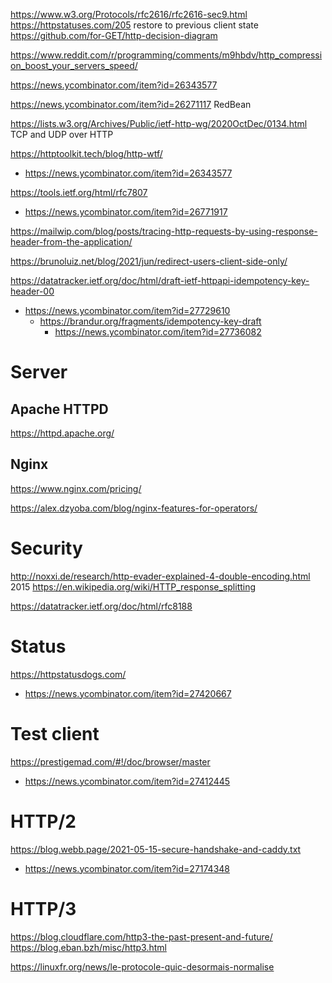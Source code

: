 https://www.w3.org/Protocols/rfc2616/rfc2616-sec9.html
https://httpstatuses.com/205 restore to previous client state
https://github.com/for-GET/http-decision-diagram

https://www.reddit.com/r/programming/comments/m9hbdv/http_compression_boost_your_servers_speed/

https://news.ycombinator.com/item?id=26343577

https://news.ycombinator.com/item?id=26271117 RedBean

https://lists.w3.org/Archives/Public/ietf-http-wg/2020OctDec/0134.html TCP and UDP over HTTP

https://httptoolkit.tech/blog/http-wtf/
* https://news.ycombinator.com/item?id=26343577

https://tools.ietf.org/html/rfc7807
* https://news.ycombinator.com/item?id=26771917

https://mailwip.com/blog/posts/tracing-http-requests-by-using-response-header-from-the-application/

https://brunoluiz.net/blog/2021/jun/redirect-users-client-side-only/

https://datatracker.ietf.org/doc/html/draft-ietf-httpapi-idempotency-key-header-00
* https://news.ycombinator.com/item?id=27729610
  * https://brandur.org/fragments/idempotency-key-draft
    * https://news.ycombinator.com/item?id=27736082

# Server
## Apache HTTPD
https://httpd.apache.org/

## Nginx
https://www.nginx.com/pricing/

https://alex.dzyoba.com/blog/nginx-features-for-operators/

# Security
http://noxxi.de/research/http-evader-explained-4-double-encoding.html 2015
https://en.wikipedia.org/wiki/HTTP_response_splitting

https://datatracker.ietf.org/doc/html/rfc8188

# Status
https://httpstatusdogs.com/
* https://news.ycombinator.com/item?id=27420667

# Test client
https://prestigemad.com/#!/doc/browser/master
* https://news.ycombinator.com/item?id=27412445

# HTTP/2

https://blog.webb.page/2021-05-15-secure-handshake-and-caddy.txt
* https://news.ycombinator.com/item?id=27174348

# HTTP/3
https://blog.cloudflare.com/http3-the-past-present-and-future/
https://blog.eban.bzh/misc/http3.html

https://linuxfr.org/news/le-protocole-quic-desormais-normalise